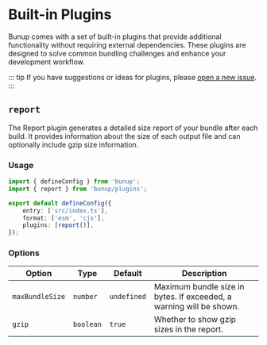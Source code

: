 # Built-in Plugins

Bunup comes with a set of built-in plugins that provide additional functionality without requiring external dependencies. These plugins are designed to solve common bundling challenges and enhance your development workflow.

::: tip
If you have suggestions or ideas for plugins, please [open a new issue](https://github.com/arshad-yaseen/bunup/issues/new).
:::

## `report`

The Report plugin generates a detailed size report of your bundle after each build. It provides information about the size of each output file and can optionally include gzip size information.

### Usage

```ts
import { defineConfig } from 'bunup';
import { report } from 'bunup/plugins';

export default defineConfig({
	entry: ['src/index.ts'],
	format: ['esm', 'cjs'],
	plugins: [report()],
});
```

### Options

| Option          | Type      | Default     | Description                                                         |
| --------------- | --------- | ----------- | ------------------------------------------------------------------- |
| `maxBundleSize` | `number`  | `undefined` | Maximum bundle size in bytes. If exceeded, a warning will be shown. |
| `gzip`          | `boolean` | `true`      | Whether to show gzip sizes in the report.                           |

<!-- ## `removeNodeProtocol`

The Remove Node Protocol plugin automatically removes the `node:` protocol prefix from import statements and require calls. This is useful when working with code that uses Node.js protocol imports but needs to be compatible with environments that don't support this syntax.

### Usage

```ts
import { defineConfig } from 'bunup';
import { removeNodeProtocol } from 'bunup/plugins';

export default defineConfig({
	entry: ['src/index.ts'],
	format: ['esm', 'cjs'],
	plugins: [removeNodeProtocol()],
});
```

The plugin transforms imports like:
```ts
import fs from 'node:fs';
const path = require('node:path');
```

Into:
```ts
import fs from 'fs';
const path = require('path');
```

## `shims`

The Shims plugin provides compatibility layers for Node.js globals and ESM/CJS interoperability. It automatically adds appropriate shims when it detects usage of environment-specific features in your code.

### Usage

```ts
import { defineConfig } from 'bunup';
import { shims } from 'bunup/plugins';

export default defineConfig({
	entry: ['src/index.ts'],
	format: ['esm', 'cjs'],
	plugins: [shims()],
});
```

For example:

- For CJS output, any `import.meta.url` references are transformed to `pathToFileURL(__filename).href`
- For ESM output, any `__dirname` and `__filename` references are transformed to use `dirname(fileURLToPath(import.meta.url))`

This ensures your code works consistently across different module formats and environments without requiring manual compatibility code. -->
